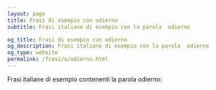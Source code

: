 ```yaml
---
layout: page
title: Frasi di esempio con odierno 
subtitle: Frasi italiane di esempio con la parola  odierno

og_title: Frasi di esempio con odierno 
og_description: Frasi italiane di esempio con la parola  odierno
og_type: website
permalink: /frasi/o/odierno.html
---
```


Frasi italiane di esempio contenenti la parola odierno:


